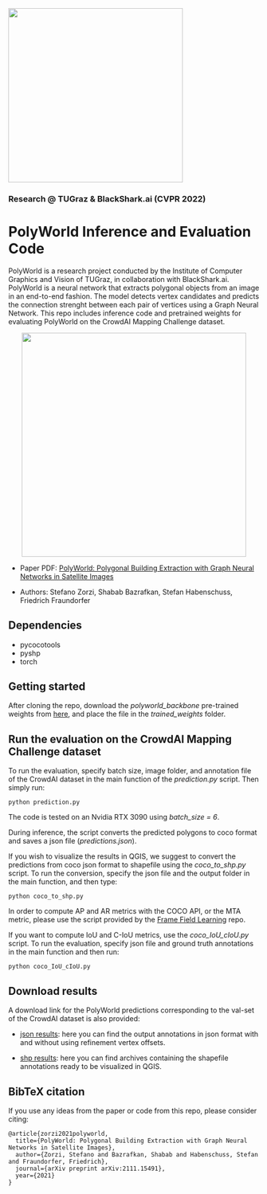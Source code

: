 
<img src="assets/logo.png" width="350">


### Research @ TUGraz & BlackShark.ai (CVPR 2022)

# PolyWorld Inference and Evaluation Code

PolyWorld is a research project conducted by the Institute of Computer Graphics and Vision of TUGraz, in collaboration with BlackShark.ai. PolyWorld is a neural network that extracts polygonal objects from an image in an end-to-end fashion. The model detects vertex candidates and predicts the connection strenght between each pair of vertices using a Graph Neural Network. This repo includes inference code and pretrained weights for evaluating PolyWorld on the CrowdAI Mapping Challenge dataset.

<p align="center">
  <img src="assets/teaser.png" width="450">
</p>

- Paper PDF: [PolyWorld: Polygonal Building Extraction with Graph Neural Networks in Satellite Images
](https://arxiv.org/abs/2111.15491)

- Authors: Stefano Zorzi, Shabab Bazrafkan, Stefan Habenschuss, Friedrich Fraundorfer

## Dependencies

- pycocotools
- pyshp
- torch

## Getting started

After cloning the repo, download the _polyworld_backbone_ pre-trained weights from [here](https://files.icg.tugraz.at/f/a0375b84e10a44aea669/?dl=1), and place the file in the _trained_weights_ folder.

## Run the evaluation on the CrowdAI Mapping Challenge dataset

To run the evaluation, specify batch size, image folder, and annotation file of the CrowdAI dataset in the main function of the _prediction.py_ script.
Then simply run:

`python prediction.py`

The code is tested on an Nvidia RTX 3090 using _batch_size = 6_.

During inference, the script converts the predicted polygons to coco format and saves a json file (_predictions.json_).

If you wish to visualize the results in QGIS, we suggest to convert the predictions from coco json format to shapefile using the _coco_to_shp.py_ script. 
To run the conversion, specify the json file and the output folder in the main function, and then type:

`python coco_to_shp.py`

In order to compute AP and AR metrics with the COCO API, or the MTA metric, please use the script provided by the [Frame Field Learning](https://github.com/Lydorn/Polygonization-by-Frame-Field-Learning) repo.

If you want to compute IoU and C-IoU metrics, use the _coco_IoU_cIoU.py_ script. To run the evaluation, specify json file and ground truth annotations in the main function and then run:

`python coco_IoU_cIoU.py`
 
## Download results

A download link for the PolyWorld predictions corresponding to the val-set of the CrowdAI dataset is also provided:

- [json results](https://files.icg.tugraz.at/d/1c7a26dd914d4e1fae98/): here you can find the output annotations in json format with and without using refinement vertex offsets.

- [shp results](https://files.icg.tugraz.at/d/06c7119eb35f431ca4c2/): here you can find archives containing the shapefile annotations ready to be visualized in QGIS.

## BibTeX citation

If you use any ideas from the paper or code from this repo, please consider citing:

```
@article{zorzi2021polyworld,
  title={PolyWorld: Polygonal Building Extraction with Graph Neural Networks in Satellite Images},
  author={Zorzi, Stefano and Bazrafkan, Shabab and Habenschuss, Stefan and Fraundorfer, Friedrich},
  journal={arXiv preprint arXiv:2111.15491},
  year={2021}
}
```

